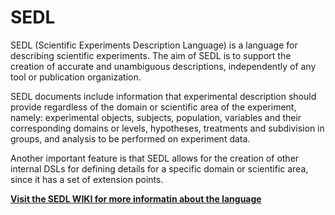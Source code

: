 # SEDL
SEDL (Scientific Experiments Description Language) is a language for describing scientific experiments. The aim of SEDL is to support the creation of accurate and unambiguous descriptions, independently of any tool or publication organization. 

SEDL documents include information that experimental description should provide regardless of the domain or scientific area  of the experiment, namely: experimental objects, subjects, population, variables and their corresponding domains or levels, hypotheses, treatments and subdivision in groups, and analysis to be performed on experiment data.

Another important feature is that SEDL allows for the creation of other internal DSLs for defining details for a specific domain or scientific area, since it has a set of extension points.

**[Visit the SEDL WIKI for more informatin about the language](https://github.com/isa-group/sedl/wiki)**
